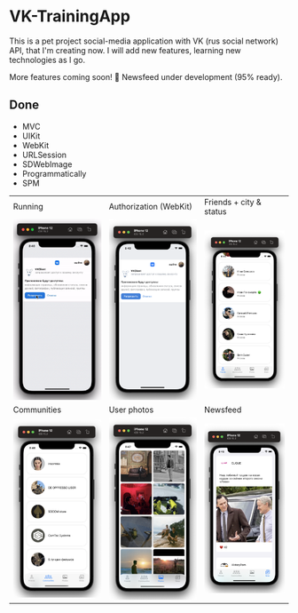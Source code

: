 # VK-TrainingApp

This is a pet project social-media application with VK (rus social network) API, that I'm creating now. I will add new features, learning new technologies as I go. 

More features coming soon! 🚀 Newsfeed under development (95% ready).

## Done
- MVC
- UIKit
- WebKit
- URLSession
- SDWebImage
- Programmatically
- SPM
  
<table>
  <tr>
    <td>Running</td>
    <td>Authorization (WebKit)</td>
    <td>Friends + city & status</td>
  </tr>
  <tr>
    <td><img src="https://raw.githubusercontent.com/semjonG/VK-TrainingApp/main/gif.gif"></td>
    <td><img src="https://raw.githubusercontent.com/semjonG/VK-TrainingApp/main/1.png"></td>
    <td><img src="https://raw.githubusercontent.com/semjonG/VK-TrainingApp/main/2.png"></td>
  </tr>
  <tr>
    <td>Communities</td>
    <td>User photos</td>
    <td>Newsfeed</td>
  </tr>
  <tr>
    <td><img src="https://raw.githubusercontent.com/semjonG/VK-TrainingApp/main/3.png"></td>
    <td><img src="https://raw.githubusercontent.com/semjonG/VK-TrainingApp/main/4.png"></td>
    <td><img src="https://raw.githubusercontent.com/semjonG/VK-TrainingApp/main/5.png"></td>
  </tr>
 </table>

